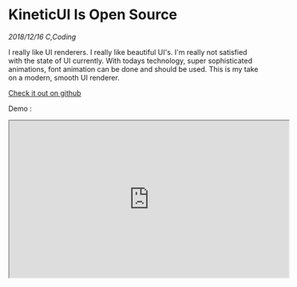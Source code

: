 # KineticUI Is Open Source
_2018/12/16 C,Coding_

I really like UI renderers. I really like beautiful UI's. I'm really not satisfied with the state of UI currently. With todays technology, super sophisticated animations, font animation can be done and should be used. This is my take on a modern, smooth UI renderer. 

[Check it out on github](https://github.com/milgra/kineticui)

Demo :

<p align="center">
<iframe width="560" height="315" src="https://www.youtube.com/embed/LEnWsJc9S-o" allow="accelerometer; autoplay; encrypted-media; gyroscope; picture-in-picture; fullscreen"></iframe>
</p>
